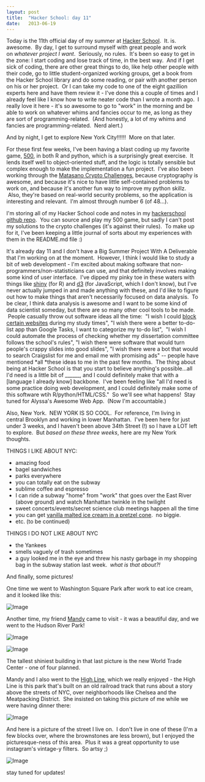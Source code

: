 ```yaml
---
layout: post
title:  "Hacker School: day 11"
date:   2013-06-19
---
```


Today is the 11th official day of my summer at [Hacker School](https://www.hackerschool.com/).  It.
is. awesome.  By day, I get to surround myself with great people and
work on *whatever project I want*.  Seriously, no rules.  It's been so
easy to get in the zone: I start coding and lose track of time, in the
best way.  And if I get sick of coding, there are other great things to
do, like help other people with their code, go to little
student-organized working groups, get a book from the Hacker School
library and do some reading, or pair with another person on his or her
project.  Or I can take my code to one of the eight gazillion experts
here and have them review it - I've done this a couple of times and I
already feel like I know how to write neater code than I wrote a month
ago.  I really love it here - it's so awesome to go to "work" in the
morning and be able to work on whatever whims and fancies occur to me,
as long as they are sort of programming-related.  (And honestly, a lot
of my whims and fancies are programming-related.  Nerd alert.)

And by night, I get to explore New York City!!!!!!  More on that later.

For these first few weeks, I've been having a blast coding up my
favorite game, [500](http://bit.ly/10Ax0SL), in both R and python, which is a surprisingly great exercise.  It lends itself well to object-oriented stuff, and the
logic is totally sensible but complex enough to make the implementation
a fun project.  I've also been working through the [Matasano Crypto
Challenges][], because cryptography is awesome, and because it's nice to
have little self-contained problems to work on, and because it's another
fun way to improve my python skillz.  Also, they're based on real-world
security problems, so the application is interesting and relevant.  I'm
almost through number 6 (of 48...).

I'm storing all of my Hacker School code and notes in my [hackerschool
github repo][].  You can source and play my 500 game, but sadly I can't
post my solutions to the crypto challenges (it's against their rules).
 To make up for it, I've been keeping a little journal of sorts about my
experiences with them in the README.md file :) 

It's already day 11 and I don't have a Big Summer Project With A
Deliverable that I'm working on at the moment.  However, I think I would
like to study a bit of web development - I'm excited about making
software that non-programmers/non-statisticians can use, and that
definitely involves making some kind of user interface.  I've dipped my
pinky toe in these waters with things like [shiny][] (for R) and [d3][]
(for JavaScript, which I don't know), but I've never actually jumped in
and made anything with these, and I'd like to figure out how to make
things that aren't necessarily focused on data analysis.  To be clear, I
think data analysis is awesome and I want to be some kind of data
scientist someday, but there are so many other cool tools to be made.
 People casually throw out software ideas all the time:  "I wish I could
[block certain websites][] during my study times", "I wish there were a
better to-do-list app than Google Tasks, I want to categorize my to-do
list",  "I wish I could automate the process of checking whether my
dissertation committee follows the school's rules", "I wish there were
software that would turn people's crappy slides into good slides", "I
wish there were a bot that would to search Craigslist for me and email
me with promising ads" -- people have mentioned *all *these ideas to me
in the past few months.  The thing about being at Hacker School is that
you start to believe anything's possible...all I'd need is a little bit
of \_\_\_\_\_\_, and I could definitely make that with a [language I
already know] backbone.  I've been feeling like "all I'd need is some
practice doing web development, and I could definitely make some of this
software wtih R/python/HTML/CSS."  So we'll see what happens!  Stay
tuned for Alyssa's Awesome Web App.  (Now I'm accountable.)

Also, New York.  NEW YORK IS SO COOL.  For reference, I'm living in
central Brooklyn and working in lower Manhattan.  I've been here for
just under 3 weeks, and I haven't been above 34th Street (!) so I have a
LOT left to explore.  But *based on these three weeks*, here are my New
York thoughts.

THINGS I LIKE ABOUT NYC:

-   amazing food
-   bagel sandwiches
-   parks everywhere
-   you can totally eat on the subway
-   sublime coffee and espresso
-   I can ride a subway "home" from "work" that goes over the East River
    (above ground) and watch Manhattan twinkle in the twilight
-   sweet concerts/events/secret science club meetings happen all the
    time
-   you can get [vanilla malted ice cream in a pretzel cone][].  no
    biggie.
-   etc. (to be continued)

THINGS I DO NOT LIKE ABOUT NYC

-   the Yankees
-   smells vaguely of trash sometimes
-   a guy looked me in the eye and threw his nasty garbage in my
    shopping bag in the subway station last week.  *what is that
    about?!*

And finally, some pictures! 

One time we went to Washington Square Park after work to eat ice cream,
and it looked like this:

![Image][5]


Another time, my friend [Mandy][] came to visit - it was a beautiful
day, and we went to the Hudson River Park!

![Image][1]

![Image][2]

The tallest shiniest building in that last picture is the new World
Trade Center - one of four planned.

Mandy and I also went to the [High Line][], which we really enjoyed -
the High Line is this park that's built on an old railroad track that
runs about a story above the streets of NYC, over neighborhoods like
Chelsea and the Meatpacking District.  She insisted on taking this
picture of me while we were having dinner there:

![Image][3]

And here is a picture of the street I live on.  I don't live in one of
these (I'm a few blocks over, where the brownstones are less brown), but
I enjoyed the picturesque-ness of this area.  Plus it was a great
opportunity to use instagram's vintage-y filters.  So artsy ;) 

![Image][4]

stay tuned for updates!

 

  [Hacker School]: http://www.hackerschool.com
  [500]: http://en.wikipedia.org/wiki/500_(card_game)
  [Matasano Crypto Challenges]: http://www.matasano.com/articles/crypto-challenges/
  [hackerschool github repo]: https://github.com/alyssafrazee/hackerschool
  [shiny]: http://www.rstudio.com/shiny/
  [d3]: http://d3js.org/
  [block certain websites]: http://techpp.com/2011/06/09/block-distracting-websites/
  [vanilla malted ice cream in a pretzel cone]: http://www.amplehills.com/
  [5]: http://alyssafrazee.files.wordpress.com/2013/06/wash_square_park.jpg
  [Mandy]: http://mandymejia.wordpress.com/
  [1]: http://alyssafrazee.files.wordpress.com/2013/06/mandy.jpg?w=650
  [2]: http://alyssafrazee.files.wordpress.com/2013/06/hudson_river_park.jpg?w=650
  [High Line]: http://www.thehighline.org/
  [3]: http://alyssafrazee.files.wordpress.com/2013/06/terroir.jpg?w=650
  [4]: http://alyssafrazee.files.wordpress.com/2013/06/brownstones.jpg?w=650
